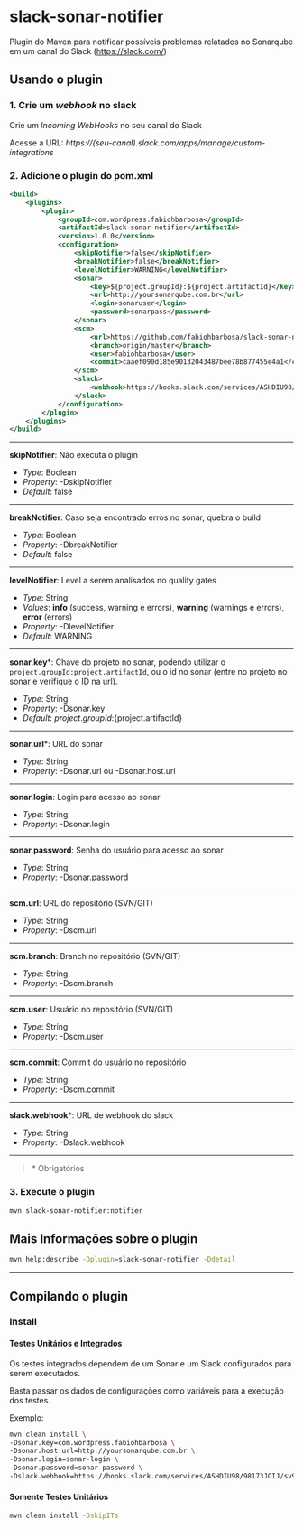 # slack-sonar-notifier #

Plugin do Maven para notificar possíveis problemas relatados no Sonarqube em um canal do Slack (https://slack.com/)

## Usando o plugin
### 1. Crie um _webhook_ no slack
Crie um *Incoming WebHooks* no seu canal do Slack

Acesse a URL: _https://(seu-canal).slack.com/apps/manage/custom-integrations_

### 2. Adicione o plugin do pom.xml

```xml
<build>
    <plugins>
        <plugin>
            <groupId>com.wordpress.fabiohbarbosa</groupId>
            <artifactId>slack-sonar-notifier</artifactId>
            <version>1.0.0</version>
            <configuration>
                <skipNotifier>false</skipNotifier>
                <breakNotifier>false</breakNotifier>
                <levelNotifier>WARNING</levelNotifier>
                <sonar>
                    <key>${project.groupId}:${project.artifactId}</key>
                    <url>http://yoursonarqube.com.br</url>
                    <login>sonaruser</login>
                    <password>sonarpass</password>
                </sonar>
                <scm>
                    <url>https://github.com/fabiohbarbosa/slack-sonar-notifier</url>
                    <branch>origin/master</branch>
                    <user>fabiohbarbosa</user>
                    <commit>caaef090d185e90132043487bee78b877455e4a1</commit>
                </scm>
                <slack>
                    <webhook>https://hooks.slack.com/services/ASHDIU98/98173JOIJ/sv9RRmWpvTes2Oc3y5QeY54G</webhook>
                </slack>
            </configuration>
        </plugin>
    </plugins>
</build>

```

***

**skipNotifier**: 
Não executa o plugin
* _Type_: Boolean
* _Property_: -DskipNotifier
* _Default_: false

***

**breakNotifier**: 
Caso seja encontrado erros no sonar, quebra o build
* _Type_: Boolean
* _Property_: -DbreakNotifier
* _Default_: false

***

**levelNotifier**: 
Level a serem analisados no quality gates
* _Type_: String
* _Values_: **info** (success, warning e errors), **warning** (warnings e errors), **error** (errors)
* _Property_: -DlevelNotifier
* _Default_: WARNING

***

**sonar.key***:
Chave do projeto no sonar, podendo utilizar o `project.groupId:project.artifactId`, ou o id no sonar (entre no projeto no sonar e verifique o ID na url).
* _Type_: String
* _Property_: -Dsonar.key
* _Default_: ${project.groupId}:${project.artifactId}

***

**sonar.url***:
URL do sonar
* _Type_: String
* _Property_: -Dsonar.url ou -Dsonar.host.url

***

**sonar.login**:
Login para acesso ao sonar
* _Type_: String
* _Property_: -Dsonar.login

***

**sonar.password**: 
Senha do usuário para acesso ao sonar
* _Type_: String
* _Property_: -Dsonar.password

***

**scm.url**: 
URL do repositório (SVN/GIT)
* _Type_: String
* _Property_: -Dscm.url

***

**scm.branch**: 
Branch no repositório (SVN/GIT)
* _Type_: String
* _Property_: -Dscm.branch

***

**scm.user**:
Usuário no repositório (SVN/GIT)
* _Type_: String
* _Property_: -Dscm.user

***

**scm.commit**: 
Commit do usuário no repositório
* _Type_: String
* _Property_: -Dscm.commit

***

**slack.webhook***: 
URL de webhook do slack
* _Type_: String
* _Property_: -Dslack.webhook

***

> \* Obrigatórios

### 3. Execute o plugin
```sh
mvn slack-sonar-notifier:notifier
```

## Mais Informações sobre o plugin
```sh
mvn help:describe -Dplugin=slack-sonar-notifier -Ddetail
```

---

## Compilando o plugin

### Install
#### Testes Unitários e Integrados
Os testes integrados dependem de um Sonar e um Slack configurados para serem executados.

Basta passar os dados de configurações como variáveis para a execução dos testes.

Exemplo:
```sh
mvn clean install \
-Dsonar.key=com.wordpress.fabiohbarbosa \
-Dsonar.host.url=http://yoursonarqube.com.br \
-Dsonar.login=sonar-login \
-Dsonar.password=sonar-password \
-Dslack.webhook=https://hooks.slack.com/services/ASHDIU98/98173JOIJ/sv9RRmWpvTes2Oc3y5QeY54G
```

#### Somente Testes Unitários
```sh
mvn clean install -DskipITs
```
